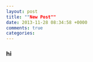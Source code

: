 ```yaml
---
layout: post
title: ""New Post""
date: 2013-11-28 08:34:58 +0000
comments: true
categories: 
---
```

### hi ###
